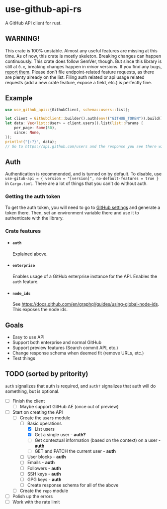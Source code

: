 # use-github-api-rs

A GitHub API client for rust.

## WARNING!

This crate is 100% unstable. Almost any useful features are missing at this time. As of now, this crate is mostly skeleton. Breaking changes can happen continuously. This crate does follow SemVer, though. But since this library is still at `0.x`, breaking changes happen in _minor_ versions. If you find any bugs, [report them](https://github.com/PythonCreator27/use-github-api-rs/issues). Please don't file endpoint-related feature requests, as there are plenty already on the list. Filing auth related or api usage related requests (add a new crate feature, expose a field, etc.) is perfectly fine.

## Example

```rust
use use_github_api::{GithubClient, schema::users::list};

let client = GithubClient::builder().auth(env!("GITHUB_TOKEN")).build().unwrap();
let data: Vec<list::User> = client.users().list(list::Params {
    per_page: Some(50),
    since: None,
});
println!("{:?}", data);
// Go to https://api.github.com/users and the response you see there will be the response you see here, minus all of the URL fields.
```

## Auth

Authentication is recommended, and is turned on by default. To disable, use `use-gitub-api = { version = "[version]", no-default-features = true }` in `Cargo.toml`. There are a lot of things that you can't do without auth.

### Getting the auth token

To get the auth token, you will need to go to [GitHub settings](https://github.com/settings/tokens) and generate a token there. Then, set an environment variable there and use it to authenticate with the library.

### Crate features

-   #### `auth`
    Explained above.
-   #### `enterprise`
    Enables usage of a GitHub enterprise instance for the API. Enables the `auth` feature.
-   #### `node_ids`
    See https://docs.github.com/en/graphql/guides/using-global-node-ids. This exposes the node ids.

## Goals

-   Easy to use API
-   Support both enterprise and normal GitHub
-   Support preview features (Search commit API, etc.)
-   Change response schema when deemed fit (remove URLs, etc.)
-   Test things

## TODO (sorted by pritority)

`auth` signalizes that auth is required, and `auth?` signalizes that auth will do something, but is optional.

-   [ ] Finish the client
    -   [ ] Maybe support GitHub AE (once out of preview)
-   [ ] Start on creating the API
    -   [ ] Create the `users` module
        -   [ ] Basic operations
            -   [x] List users
            -   [x] Get a single user - **auth?**
            -   [ ] Get contextual information (based on the context) on a user - **auth**
            -   [ ] GET and PATCH the current user - **auth**
        -   [ ] User blocks - **auth**
        -   [ ] Emails - **auth**
        -   [ ] Followers - **auth**
        -   [ ] SSH keys - **auth**
        -   [ ] GPG keys - **auth**
        -   [ ] Create response schema for all of the above
    -   [ ] Create the `repo` module
-   [ ] Polish up the errors
-   [ ] Work with the rate limit
